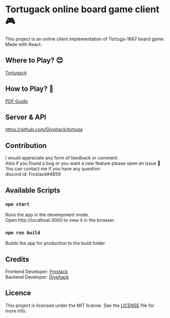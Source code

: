# Tortugack online board game client 🎮

This project is an online client implementation of Tortuga-1667 board game.<br />
Made with React.

## Where to Play? 😊

[Tortugack](https://tortugak.herokuapp.com/)

## How to Play? 🤔

[PDF Guide](https://drive.google.com/file/d/1ZGTgv-DnrvkOPpo4QPzqe13VMsWhH51b/view)

## Server & API

https://github.com/Glyphack/tortuga

## Contribution

I would appreciate any form of feedback or comment.<br />
Also if you found a bug  or you want a new feature please open an issue 🙏<br />
You can contact me if you have any question<br />
discord id: Frostack#4859

## Available Scripts

### `npm start`

Runs the app in the development mode.<br />
Open http://localhost:3000 to view it in the browser.

### `npm run build`

Builds the app for production to the build folder.

## Credits

Frontend Developer: [Frostack](https://github.com/Frostack)<br />
Backend Developer: [Glyphack](https://github.com/Glyphack)

## Licence

This project is licensed under the MIT license. See the [LICENSE](https://github.com/Frostack/tortugack-client/blob/master/LICENSE) file for more info.
